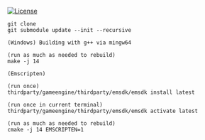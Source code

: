 [![License](https://img.shields.io/badge/License-Apache%202.0-blue.svg)](https://opensource.org/licenses/Apache-2.0)

```
git clone
git submodule update --init --recursive
```

```
(Windows) Building with g++ via mingw64

(run as much as needed to rebuild)
make -j 14
```

```
(Emscripten)

(run once)
thirdparty/gameengine/thirdparty/emsdk/emsdk install latest

(run once in current terminal)
thirdparty/gameengine/thirdparty/emsdk/emsdk activate latest

(run as much as needed to rebuild)
cmake -j 14 EMSCRIPTEN=1
```
